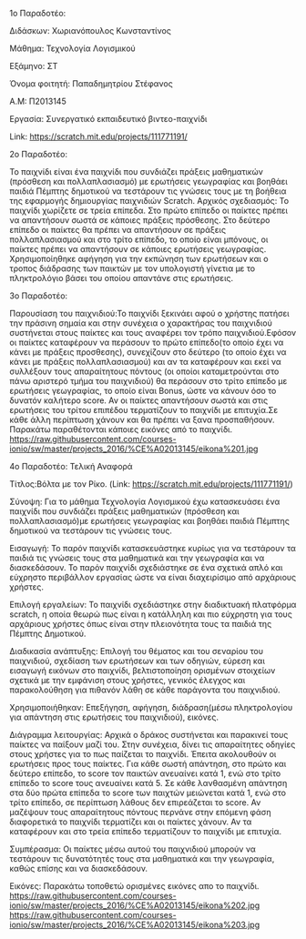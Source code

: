 ﻿
1o Παραδοτέο:

Διδάσκων: Χωριανόπουλος Κωνσταντίνος

Μάθημα: Τεχνολογία Λογισμικού

Εξάμηνο: ΣΤ

Όνομα φοιτητή: Παπαδημητρίου Στέφανος

Α.Μ: Π2013145

Εργασία: Συνεργατικό εκπαιδευτικό βιντεο-παιχνίδι

Link: https://scratch.mit.edu/projects/111771191/


2ο Παραδοτέο:

Το παιχνίδι είναι ένα παιχνίδι που συνδιάζει πράξεις μαθηματικών (πρόσθεση και πολλαπλασιασμό) 
με ερωτήσεις γεωγραφίας και βοηθάει παιδιά Πέμπτης δημοτικού να τεστάρουν 
τις γνώσεις τους με τη βοήθεια της εφαρμογής δημιουργίας παιχνιδιών Scratch.
Αρχικός σχεδιασμός: Το παιχνίδι χωρίζετε σε τρεία επίπεδα. Στο πρώτο επίπεδο οι παίκτες
πρέπει να απαντήσουν σωστά σε κάποιες πράξεις πρόσθεσης. Στο δεύτερο επίπεδο οι παίκτες 
θα πρέπει να απαντήσουν σε πράξεις πολλαπλασιασμού και στο τρίτο επίπεδο, το οποίο είναι μπόνους,
οι παίκτες πρέπει να απαντήσουν σε κάποιες ερωτήσεις γεωγραφίας.
Χρησιμοποίηθηκε αφήγηση για την εκπώνηση των ερωτήσεων και ο τροπος διάδρασης των παικτών 
με τον υπολογιστή γίνετια με το πληκτρολόγιο βάσει του οποίου απαντάνε στις ερωτήσεις.

3ο Παραδοτέο:

Παρουσίαση του παιχνιδιού:Το παιχνίδι ξεκινάει αφού ο χρήστης πατήσει την πράσινη σημαία
και στην συνέχεια ο χαρακτήρας του παιχνιδιού συστήνεται στους παίκτες και τους αναφέρει
τον τρόπο παιχνιδιού.Εφόσον οι παίκτες καταφέρουν να περάσουν το πρώτο επίπεδο(το οποίο
έχει να κάνει με πράξεις προσθεσης), συνεχίζουν στο δεύτερο (το οποίο έχει να κάνει 
με πράξεις πολλαπλασιασμού) και αν τα καταφέρουν και εκεί να συλλέξουν τους απαραίτητους πόντους
(οι οποίοι καταμετρούνται στο πάνω αριστερό τμήμα του παιχνιδιού) θα περάσουν στο τρίτο επίπεδο
με ερωτήσεις γεωγραφίας, το οποίο είναι Bonus, ώστε να κάνουν όσο το δυνατόν καλήτερο score.
Αν οι παίκτες απαντήσουν σωστά και στις ερωτήσεις του τρίτου επιπέδου τερματίζουν το παιχνίδι με 
επιτυχία.Σε κάθε άλλη περίπτωση χάνουν και θα πρέπει να ξανα προσπαθήσουν.
Παρακάτω παραθέτονται κάποιες εικόνες από το παιχνίδι.
https://raw.githubusercontent.com/courses-ionio/sw/master/projects_2016/%CE%A02013145/eikona%201.jpg


4ο Παραδοτέο: Τελική Αναφορά

Τίτλος:Βόλτα με τον Ρίκο. (Link: https://scratch.mit.edu/projects/111771191/)

Σύνοψη: Για το μάθημα Τεχνολογία Λογισμικού έχω κατασκευάσει ένα παιχνίδι που συνδιάζει πράξεις 
μαθηματικών (πρόσθεση και πολλαπλασιασμό)με ερωτήσεις γεωγραφίας και βοηθάει παιδιά Πέμπτης 
δημοτικού να τεστάρουν τις γνώσεις τους.

Εισαγωγή: Το παρόν παιχνίδι κατασκευάστηκε κυρίως για να τεστάρουν τα παιδιά τις γνώσεις τους 
στα μαθηματικά και την γεωγραφία και να διασκεδάσουν. Το παρόν παιχνίδι σχεδιάστηκε σε ένα 
σχετικά απλό και εύχρηστο περιβάλλον εργασίας ώστε να είναι διαχειρίσιμο από αρχάριους χρήστες.

Επιλογή εργαλείων: Το παιχνίδι σχεδιάστηκε στην διαδικτυακή πλατφόρμα scratch, η οποία θεωρώ πως 
είναι η κατάλληλη και πιο εύχρηστη για τους αρχάριους χρήστες όπως είναι στην πλειονότητα τους τα 
παιδιά της Πέμπτης Δημοτικού.

Διαδικασία ανάπτυξης: Επιλογή του θέματος και του σεναρίου του παιχνιδιού, σχεδίαση των ερωτήσεων 
και των οδηγιών, εύρεση και εισαγωγή εικόνων στο παιχνίδι, βελτιστοποίηση ορισμένων στοιχείων σχετικά 
με την εμφάνιση στους χρήστες, γενικός έλεγχος και παρακολούθηση για πιθανόν λάθη σε κάθε παράγοντα του παιχνιδιού.

Χρησιμοποιήθηκαν: Επεξήγηση, αφήγηση, διάδραση(μέσω πληκτρολογίου για απάντηση στις ερωτήσεις του παιχνιδιού), εικόνες.

Διάγραμμα λειτουργίας: Αρχικά ο δράκος συστήνεται και παρακινεί τους παίκτες να παίξουν μαζί του.
Στην συνέχεια, δίνει τις απαραίτητες οδηγίες στους χρήστες για το πως παίζεται το παιχνίδι.
Έπειτα ακολουθούν οι ερωτήσεις προς τους παίκτες. Για κάθε σωστή απάντηση, στο πρώτο και δεύτερο επίπεδο,
το score τον παικτών ανευαίνει κατά 1, ενώ στο τρίτο επίπεδο το score τους ανευαίνει κατά 5.
Σε κάθε λανθασμένη απάντηση στα δύο πρώτα επίπεδα το score των παιχτών μειώνεται κατά 1, ενώ στο τρίτο επίπεδο, σε
περίπτωση λάθους δεν επιρεάζεται το score. Αν μαζέψουν τους απαραίτητους πόντους περνάνε στην επόμενη φάση διαφορετικά 
το παιχνίδι τερματίζει και οι παίκτες χάνουν. Αν τα καταφέρουν και στο τρεία επίπεδο τερματίζουν το παιχνίδι με επιτυχία.

Συμπέρασμα: Οι παίκτες μέσω αυτού του παιχνιδιού μπορούν να τεστάρουν τις δυνατότητές τους στα μαθηματικά και την 
γεωγραφία, καθώς επίσης και να διασκεδάσουν.

Εικόνες: Παρακάτω τοποθετώ ορισμένες εικόνες απο το παιχνίδι.
https://raw.githubusercontent.com/courses-ionio/sw/master/projects_2016/%CE%A02013145/eikona%202.jpg
https://raw.githubusercontent.com/courses-ionio/sw/master/projects_2016/%CE%A02013145/eikona%203.jpg

